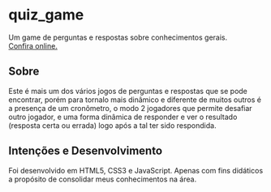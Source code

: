 <h1>quiz_game</h1>
<p>Um game de perguntas e respostas sobre conhecimentos gerais.<br />
<a href="https://googledrive.com/host/0B0bM9YNF_RCEV19WeVpUTi1FMFE/index.html" target="_blank">Confira online.</a></p>

<h2>Sobre</h2>
<p>Este é mais um dos vários jogos de perguntas e respostas que se pode encontrar, porém para tornalo mais dinâmico e diferente de muitos outros é a presença de um cronômetro, o modo 2 jogadores que permite desafiar outro jogador, e uma forma dinâmica de responder e ver o resultado (resposta certa ou errada) logo após a tal ter sido respondida.</p>

<h2>Intenções e Desenvolvimento</h2>
<p>Foi desenvolvido em HTML5, CSS3 e JavaScript. Apenas com fins didáticos a propósito de consolidar meus conhecimentos na área.</p>
